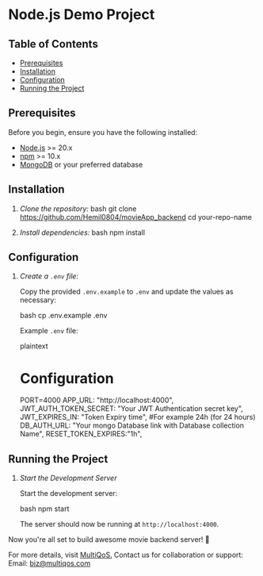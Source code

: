 # Node.js Demo Project

## Table of Contents

- [Prerequisites](#prerequisites)
- [Installation](#installation)
- [Configuration](#configuration)
- [Running the Project](#running-the-project)

## Prerequisites

Before you begin, ensure you have the following installed:

- [Node.js](https://nodejs.org/) >= 20.x
- [npm](https://www.npmjs.com/) >= 10.x
- [MongoDB](https://www.mongodb.com/) or your preferred database

## Installation

1. *Clone the repository:*
    bash
    git clone https://github.com/Hemil0804/movieApp_backend
    cd your-repo-name
    

2. *Install dependencies:*
    bash
    npm install
    

## Configuration

1. *Create a `.env` file:*

    Copy the provided `.env.example` to `.env` and update the values as necessary:

    bash
    cp .env.example .env
    

    Example `.env` file:

    plaintext
    # Configuration
    PORT=4000
    APP_URL: "http://localhost:4000",
    JWT_AUTH_TOKEN_SECRET: "Your JWT Authentication secret key",
    JWT_EXPIRES_IN: "Token Expiry time", #For example 24h (for 24 hours)
    DB_AUTH_URL: "Your mongo Database link with Database collection Name",
    RESET_TOKEN_EXPIRES:"1h",


## Running the Project
1. *Start the Development Server*

    Start the development server:

    bash
    npm start
    

    The server should now be running at `http://localhost:4000`.


Now you're all set to build awesome movie backend server! 🌟

For more details, visit [MultiQoS.](https://multiqos.com/)
Contact us for collaboration or support:
Email: biz@multiqos.com